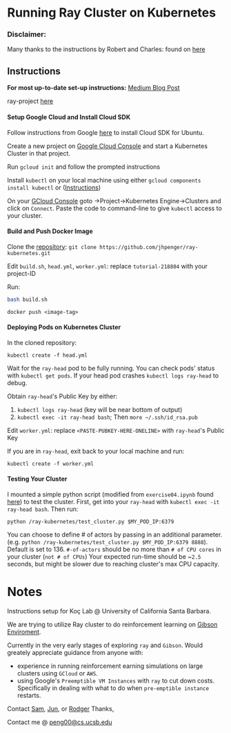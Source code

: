 # Running Ray Cluster on Kubernetes
### Disclaimer:
Many thanks to the instructions by Robert and Charles: found on [here](https://github.com/robertnishihara/ray-kubernetes/blob/instructions/README.md)
## Instructions
**For most up-to-date set-up instructions:** [Medium Blog Post](https://medium.com/@apengjh/4634a51effc9)

ray-project [here](https://github.com/ray-project/ray)
#### Setup Google Cloud and Install Cloud SDK
Follow instructions from Google [here](https://cloud.google.com/sdk/docs/quickstart-debian-ubuntu) to install Cloud SDK for Ubuntu.

Create a new project on [Google Cloud Console](console.cloud.google.com) and start a Kubernetes Cluster in that project.

Run `gcloud init` and follow the prompted instructions

Install `kubectl` on your local machine using either `gcloud components install kubectl` or  ([Instructions](https://kubernetes.io/docs/tasks/tools/install-kubectl/))

On your [GCloud Console](console.cloud.google.com) goto ->Project->Kubernetes Engine->Clusters and click on `Connect`. Paste the code to command-line to give `kubectl` access to your cluster.
#### Build and Push Docker Image

Clone the [repository](https://github.com/jhpenger/ray-kubernetes): `git clone https://github.com/jhpenger/ray-kubernetes.git`

Edit `build.sh`, `head.yml`, `worker.yml`: replace `tutorial-218804` with your project-ID

Run:
```sh
bash build.sh
```
```
docker push <image-tag>
```
#### Deploying Pods on Kubernetes Cluster
In the cloned repository:
```
kubectl create -f head.yml
```
Wait for the `ray-head` pod to be fully running. You can check pods' status with `kubectl get pods`. If your head pod crashes `kubectl logs ray-head` to debug.

Obtain `ray-head`'s Public Key by either:
1. `kubectl logs ray-head` (key will be near bottom of output)
2. `kubectl exec -it ray-head bash`; Then
`more ~/.ssh/id_rsa.pub`

Edit `worker.yml`: replace `<PASTE-PUBKEY-HERE-ONELINE>` with `ray-head`'s Public Key

If you are in `ray-head`, exit back to your local machine and run:
```
kubectl create -f worker.yml
```

#### Testing Your Cluster
I mounted a simple python script (modified from `exercise04.ipynb` found [here](https://github.com/ray-project/tutorial/blob/master/exercises/exercise04.ipynb)) to test the cluster.
First, get into your `ray-head` with `kubectl exec -it ray-head bash`. Then run:
```
python /ray-kubernetes/test_cluster.py $MY_POD_IP:6379
```
You can choose to define # of actors by passing in an additional parameter. (e.g. `python /ray-kubernetes/test_cluster.py $MY_POD_IP:6379 8888`). Default is set to 136. `#-of-actors` should be no more than `# of CPU cores` in your cluster (`not # of CPUs`)
Your expected run-time should be ~`2.5` seconds, but might be slower due to reaching cluster's max CPU capacity.

# Notes
Instructions setup for Koç Lab @ University of California Santa Barbara.

We are trying to utilize Ray cluster to do reinforcement learning on [Gibson Enviroment](http://gibsonenv.stanford.edu/).

Currently in the very early stages of exploring `ray` and `Gibson`. Would greately appreciate guidance from anyone with:
* experience in running reinforcement earning simulations on large clusters using `GCloud` or `AWS`.
* using Google's `Preemptible VM Instances` with `ray` to cut down costs. Specifically in dealing with what to do when `pre-emptible instance` restarts.

Contact [Sam](mailto:samgreen@gmail.com), [Jun](mailto:peng00@cs.ucsb.edu), or [Rodger](mailto:jieliang@ucsb.edu)
Thanks,

Contact me @ [peng00@cs.ucsb.edu](mailto:peng00@cs.ucsb.edu)
